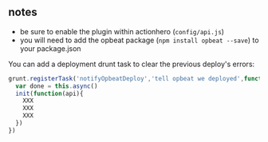 ## notes
- be sure to enable the plugin within actionhero (`config/api.js`)
- you will need to add the opbeat package (`npm install opbeat --save`) to your package.json

You can add a deployment drunt task to clear the previous deploy's errors:
```javascript
grunt.registerTask('notifyOpbeatDeploy','tell opbeat we deployed',function(message){
  var done = this.async()
  init(function(api){
    XXX
    XXX
    XXX
  })
})
```
